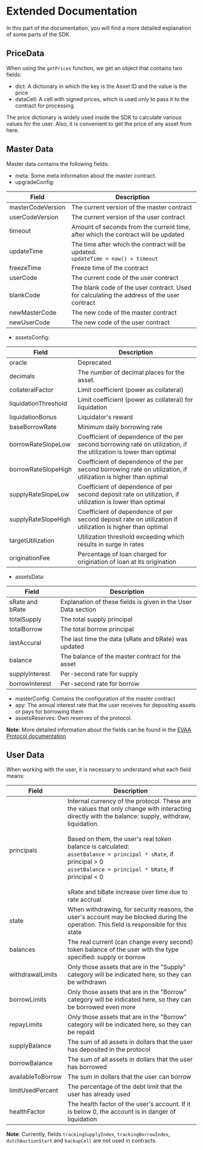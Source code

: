 # Extended Documentation

In this part of the documentation, you will find a more detailed explanation of some parts of the SDK.

## PriceData

When using the `getPrices` function, we get an object that contains two fields:

- dict: A dictionary in which the key is the Asset ID and the value is the price
- dataCell: A cell with signed prices, which is used only to pass it to the contract for processing

The price dictionary is widely used inside the SDK to calculate various values for the user. Also, it is convenient to get the price of any asset from here.

## Master Data

Master data contains the following fields:

- meta: Some meta information about the master contract.
- upgradeConfig:

| Field | Description |
| --- | --- |
| masterCodeVersion | The current version of the master contract |
| userCodeVersion | The current version of the user contract |
| timeout | Amount of seconds from the current time, after which the contract will be updated |
| updateTime | The time after which the contract will be updated. <br/>`updateTime = now() + timeout` |
| freezeTime | Freeze time of the contract |
| userCode | The current code of the user contract |
| blankCode | The blank code of the user contract. Used for calculating the address of the user contract |
| newMasterCode | The new code of the master contract |
| newUserCode | The new code of the user contract |

- assetsConfig: 

| Field | Description                                                                                                         |
| --- |---------------------------------------------------------------------------------------------------------------------|
| oracle | Deprecated                                                                                                          |
| decimals | The number of decimal places for the asset.                                                                         |
| collateralFactor | Limit coefficient (power as collateral)                                                                             |
| liquidationThreshold | Limit coefficient (power as collateral) for liquidation                                                             |
| liquidationBonus | Liquidator's reward                                                                                                 |
| baseBorrowRate | Minimum daily borrowing rate                                                                                        |
| borrowRateSlopeLow | Coefficient of dependence of the per second borrowing rate on utilization, if the utilization is lower than optimal |
| borrowRateSlopeHigh | Coefficient of dependence of the per second borrowing rate on utilization, if utilization is higher than optimal    |
| supplyRateSlopeLow | Coefficient of dependence of per second deposit rate on utilization, if utilization is lower than optimal           |
| supplyRateSlopeHigh | Coefficient of dependence of per second deposit rate on utilization if utilization is higher than optimal           |
| targetUtilization | Utilization threshold exceeding which results in surge in rates                                                     |
| originationFee | Percentage of loan charged for origination of loan at its origination                                                                                                                  |

- assetsData:

| Field | Description                                                   |
| --- |---------------------------------------------------------------|
| sRate and bRate | Explanation of these fields is given in the User Data section |
| totalSupply | The total supply principal                                    |
| totalBorrow | The total borrow principal                                    |
| lastAccural | The last time the data (sRate and bRate) was updated          |
| balance | The balance of the master contract for the asset              |
| supplyInterest | Per-second rate for supply                                    |
| borrowInterest | Per-second rate for borrow |

- masterConfig: Contains the configuration of the master contract
- apy: The annual interest rate that the user receives for depositing assets or pays for borrowing them
- assetsReserves: Own reserves of the protocol.

**Note**: More detailed information about the fields can be found in the [EVAA Protocol documentation](https://evaa.gitbook.io/intro/details-of-protocol/)

## User Data

When working with the user, it is necessary to understand what each field means:

| Field | Description                                                                                                                                                                                                                                                                                                                                                                                                        |
| --- |--------------------------------------------------------------------------------------------------------------------------------------------------------------------------------------------------------------------------------------------------------------------------------------------------------------------------------------------------------------------------------------------------------------------|
| principals | Internal currency of the protocol. These are the values that only change with interacting directly with the balance: supply, withdraw, liquidation. <br/><br/> Based on them, the user's real token balance is calculated: <br/> `assetBalance = principal * sRate`, if principal > 0 <br/> `assetBalance = principal * bRate`, if principal < 0 <br/><br/> sRate and bBate increase over time due to rate accrual |
| state | When withdrawing, for security reasons, the user's account may be blocked during the operation. This field is responsible for this state                                                                                                                                                                                                                                                                           |
| balances | The real current (can change every second) token balance of the user with the type specified: supply or borrow                                                                                                                                                                                                                                                                                                     |
| withdrawalLimits | Only those assets that are in the "Supply" category will be indicated here, so they can be withdrawn                                                                                                                                                                                                                                                                                                               |
| borrowLimits | Only those assets that are in the "Borrow" category will be indicated here, so they can be borrowed even more                                                                                                                                                                                                                                                                                                      |
| repayLimits | Only those assets that are in the "Borrow" category will be indicated here, so they can be repaid                                                                                                                                                                                                                                                                                                                  |
| supplyBalance | The sum of all assets in dollars that the user has deposited in the protocol                                                                                                                                                                                                                                                                                                                                       |
| borrowBalance | The sum of all assets in dollars that the user has borrowed                                                                                                                                                                                                                                                                                                                                                        |
| availableToBorrow | The sum in dollars that the user can borrow                                                                                                                                                                                                                                                                                                                                                                        |
| limitUsedPercent | The percentage of the debt limit that the user has already used                                                                                                                                                                                                                                                                                                                                                    |
| healthFactor | The health factor of the user's account. If it is below 0, the account is in danger of liquidation                                                                                                                                                                                                                                                                                                                 |

**Note**: Currently, fields `trackingSupplyIndex`, `trackingBorrowIndex`, `dutchAuctionStart` and `backupCell` are not used in contracts.